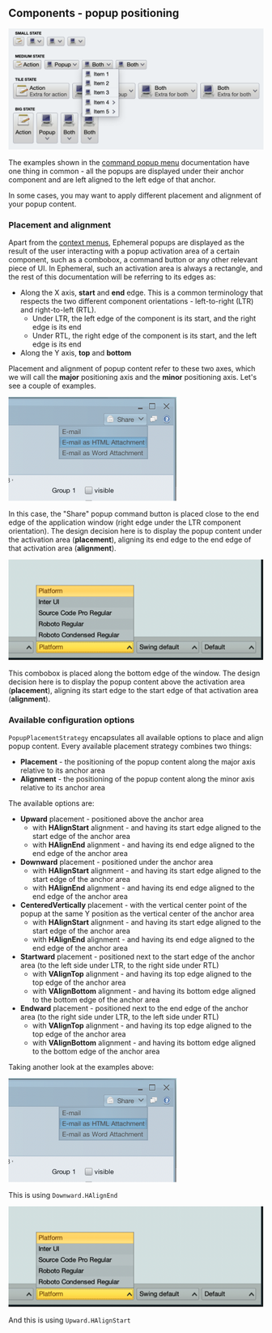 ## Components - popup positioning

<img src="https://raw.githubusercontent.com/kirill-grouchnikov/ephemeral/breeze/docs/images/component/walkthrough/command-secondary-simple.png" width="652" border=0/>

The examples shown in the [command popup menu](CommandPopupMenu.md) documentation have one thing in common - all the popups are displayed under their anchor component and are left aligned to the left edge of that anchor.

In some cases, you may want to apply different placement and alignment of your popup content.

### Placement and alignment

Apart from the [context menus](ContextMenu.md), Ephemeral popups are displayed as the result of the user interacting with a popup activation area of a certain component, such as a combobox, a command button or any other relevant piece of UI. In Ephemeral, such an activation area is always a rectangle, and the rest of this documentation will be referring to its edges as:

* Along the X axis, **start** and **end** edge. This is a common terminology that respects the two different component orientations - left-to-right (LTR) and right-to-left (RTL).
  * Under LTR, the left edge of the component is its start, and the right edge is its end
  * Under RTL, the right edge of the component is its start, and the left edge is its end
* Along the Y axis, **top** and **bottom**

Placement and alignment of popup content refer to these two axes, which we will call the **major** positioning axis and the **minor** positioning axis. Let's see a couple of examples.

<img src="https://raw.githubusercontent.com/kirill-grouchnikov/ephemeral/breeze/docs/images/component/walkthrough/popup-placement-alignment.png" width="332" height="205" border=0/>

In this case, the "Share" popup command button is placed close to the end edge of the application window (right edge under the LTR component orientation). The design decision here is to display the popup content under the activation area (**placement**), aligning its end edge to the end edge of that activation area (**alignment**).

<img src="https://raw.githubusercontent.com/kirill-grouchnikov/ephemeral/breeze/docs/images/component/walkthrough/popup-placement-upward.png" width="510" border=0/>

This combobox is placed along the bottom edge of the window. The design decision here is to display the popup content above the activation area (**placement**), aligning its start edge to the start edge of that activation area (**alignment**).

### Available configuration options

`PopupPlacementStrategy` encapsulates all available options to place and align popup content. Every available placement strategy combines two things:

* **Placement** - the positioning of the popup content along the major axis relative to its anchor area
* **Alignment** - the positioning of the popup content along the minor axis relative to its anchor area

The available options are:

* **Upward** placement - positioned above the anchor area
  * with **HAlignStart** alignment - and having its start edge aligned to the start edge of the anchor area
  * with **HAlignEnd** alignment - and having its end edge aligned to the end edge of the anchor area
* **Downward** placement - positioned under the anchor area
  * with **HAlignStart** alignment - and having its start edge aligned to the start edge of the anchor area
  * with **HAlignEnd** alignment - and having its end edge aligned to the end edge of the anchor area
* **CenteredVertically** placement - with the vertical center point of the popup at the same Y position as the vertical center of the anchor area
  * with **HAlignStart** alignment - and having its start edge aligned to the start edge of the anchor area
  * with **HAlignEnd** alignment - and having its end edge aligned to the end edge of the anchor area
* **Startward** placement - positioned next to the start edge of the anchor area (to the left side under LTR, to the right side under RTL)
  * with **VAlignTop** alignment - and having its top edge aligned to the top edge of the anchor area
  * with **VAlignBottom** alignment - and having its bottom edge aligned to the bottom edge of the anchor area
* **Endward** placement - positioned next to the end edge of the anchor area (to the right side under LTR, to the left side under RTL)
  * with **VAlignTop** alignment - and having its top edge aligned to the top edge of the anchor area
  * with **VAlignBottom** alignment - and having its bottom edge aligned to the bottom edge of the anchor area  

Taking another look at the examples above:

<img src="https://raw.githubusercontent.com/kirill-grouchnikov/ephemeral/breeze/docs/images/component/walkthrough/popup-placement-alignment.png" width="332" height="205" border=0/>

This is using `Downward.HAlignEnd`

<img src="https://raw.githubusercontent.com/kirill-grouchnikov/ephemeral/breeze/docs/images/component/walkthrough/popup-placement-upward.png" width="510" border=0/>

And this is using `Upward.HAlignStart`
